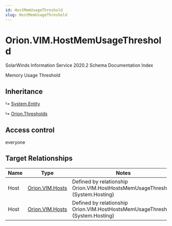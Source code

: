 ```yaml
---
id: HostMemUsageThreshold
slug: HostMemUsageThreshold
---
```


# Orion.VIM.HostMemUsageThreshold

SolarWinds Information Service 2020.2 Schema Documentation Index

Memory Usage Threshold

## Inheritance

↳ [System.Entity](./../System/Entity)

↳ [Orion.Thresholds](./../Orion/Thresholds)

## Access control

everyone

## Target Relationships

| Name | Type | Notes |
| ------ | ------ | ------ |
| Host | [Orion.VIM.Hosts](./../Orion.VIM/Hosts) | Defined by relationship Orion.VIM.HostHostsMemUsageThreshold (System.Hosting) |
| Host | [Orion.VIM.Hosts](./../Orion.VIM/Hosts) | Defined by relationship Orion.VIM.HostHostsMemUsageThreshold (System.Hosting) |

